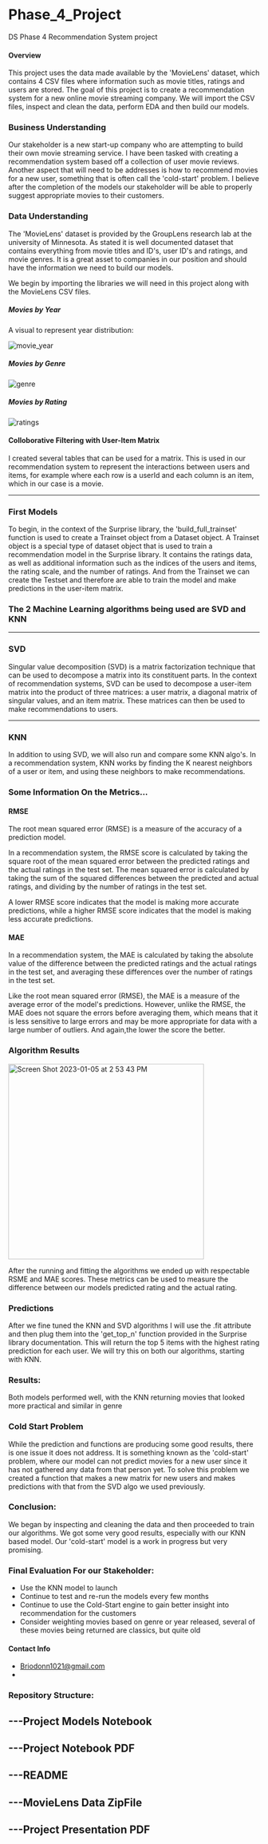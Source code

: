 # Phase_4_Project
DS Phase 4 Recommendation System project
#### Overview

This project uses the data made available by the 'MovieLens' dataset, which contains 4 CSV files where information such as movie titles, ratings and users are stored. The goal of this project is to create a recommendation system for a new online movie streaming company. We will import the CSV files, inspect and clean the data, perform EDA and then build our models. 
### Business Understanding

Our stakeholder is a new start-up company who are attempting to build their own movie streaming service. I have been tasked with creating a recommendation system based off a collection of user movie reviews. Another aspect that will need to be addresses is how to recommend movies for a new user, something that is often call the 'cold-start' problem. 
I believe after the completion of the models our stakeholder will be able to properly suggest appropriate movies to their customers.


### Data Understanding
The 'MovieLens' dataset is provided by the GroupLens research lab at the university of Minnesota. As stated it is well documented dataset that contains everything from movie titles and ID's, user ID's and ratings, and movie genres. It is a great asset to companies in our position and should have the information we need to build our models. 

We begin by importing the libraries we will need in this project along with the MovieLens CSV files.

##### Movies by Year
A visual to represent year distribution:

![movie_year](https://user-images.githubusercontent.com/93612651/210814334-261a92ac-d927-4262-a0ff-3ff8e9272195.png)


##### Movies by Genre
![genre](https://user-images.githubusercontent.com/93612651/210814685-e90e96a8-93ce-4616-b134-903caaffbbb1.png)


##### Movies by Rating

![ratings](https://user-images.githubusercontent.com/93612651/210814789-1b67f96c-4e17-467e-8094-f23c04f805eb.png)




#### Colloborative Filtering with User-Item Matrix
I created several tables that can be used for a matrix. This is used in our recommendation system to represent the interactions between users and items, for example where each row is a userId and each column is an item, which in our case is a movie. 


****

### First Models

To begin, in the context of the Surprise library, the 'build_full_trainset' function is used to create a Trainset object from a Dataset object. A Trainset object is a special type of dataset object that is used to train a recommendation model in the Surprise library. It contains the ratings data, as well as additional information such as the indices of the users and items, the rating scale, and the number of ratings. And from the Trainset we can create the Testset and therefore are able to train the model and make predictions in the user-item matrix.

### The 2 Machine Learning algorithms being used are SVD and KNN

***
### SVD

Singular value decomposition (SVD) is a matrix factorization technique that can be used to decompose a matrix into its constituent parts. In the context of recommendation systems, SVD can be used to decompose a user-item matrix into the product of three matrices: a user matrix, a diagonal matrix of singular values, and an item matrix. These matrices can then be used to make recommendations to users.

***
### KNN
In addition to using SVD, we will also run and compare some KNN algo's.  In a recommendation system, KNN works by finding the K nearest neighbors of a user or item, and using these neighbors to make recommendations.

### Some Information On the Metrics...
#### RMSE
The root mean squared error (RMSE) is a measure of the accuracy of a prediction model. 

In a recommendation system, the RMSE score is calculated by taking the square root of the mean squared error between the predicted ratings and the actual ratings in the test set. The mean squared error is calculated by taking the sum of the squared differences between the predicted and actual ratings, and dividing by the number of ratings in the test set.

A lower RMSE score indicates that the model is making more accurate predictions, while a higher RMSE score indicates that the model is making less accurate predictions.

#### MAE

In a recommendation system, the MAE is calculated by taking the absolute value of the difference between the predicted ratings and the actual ratings in the test set, and averaging these differences over the number of ratings in the test set.

Like the root mean squared error (RMSE), the MAE is a measure of the average error of the model's predictions. However, unlike the RMSE, the MAE does not square the errors before averaging them, which means that it is less sensitive to large errors and may be more appropriate for data with a large number of outliers. And again,the lower the score the better.


### Algorithm Results

<img width="392" alt="Screen Shot 2023-01-05 at 2 53 43 PM" src="https://user-images.githubusercontent.com/93612651/210878059-f1fbfe35-1f1c-4171-8c8b-47cc3c1f1a08.png">


After the running and fitting the algorithms we ended up with respectable RSME and MAE scores. These metrics can be used to measure the difference between our models predicted rating and the actual rating.


### Predictions 
After we fine tuned the KNN and SVD algorithms I will use the .fit attribute and then plug them into the 'get_top_n' function provided in the Surprise library documentation. This will return the top 5 items with the highest rating prediction for each user. We will try this on both our algorithms, starting with KNN.

### Results:

Both models performed well, with the KNN returning movies that looked more practical and similar in genre

### Cold Start Problem

While the prediction and functions are producing some good results, there is one issue it does not address. It is something known as the 'cold-start' problem, where our model can not predict movies for a new user since it has not gathered any data from that person yet. 
To solve this problem we created a function that makes a new matrix for new users and makes predictions with that from the SVD algo we used previously.

### Conclusion:

We began by inspecting and cleaning the data and then proceeded to train our algorithms.
We got some very good results, especially with our KNN based model. Our 'cold-start' model is a work in progress but very promising. 

### Final Evaluation For our Stakeholder:

-  Use the KNN model to launch
-  Continue to test and re-run the models every few months
-  Continue to use the Cold-Start engine to gain better insight into recommendation for the customers
- Consider weighting movies based on genre or year released, several of these movies being returned are classics, but quite old


#### Contact Info
- Briodonn1021@gmail.com
-



### Repository Structure:

## ---Project Models Notebook
## ---Project Notebook PDF
## ---README
## ---MovieLens Data ZipFile
## ---Project Presentation PDF
